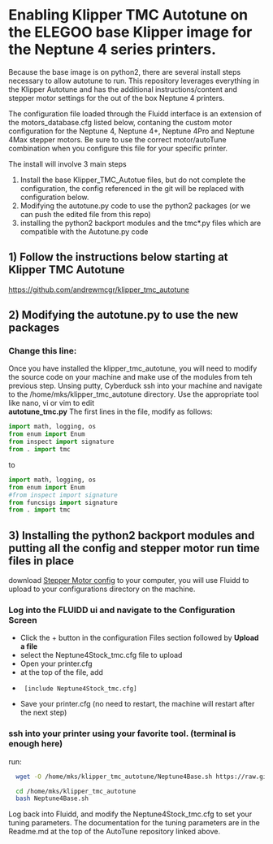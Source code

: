 # Enabling Klipper TMC Autotune on the ELEGOO base Klipper image for the Neptune 4 series printers.
Because the base image is on python2, there are several install steps necessary to allow autotune to run.   This repository leverages everything in the Klipper Autotune and has the additional instructions/content and stepper motor settings for the out of the box Neptune 4 printers.

The configuration file loaded through the Fluidd interface is an extension of the motors_database.cfg listed below, contaning the custom motor configuration for the Neptune 4, Neptune 4+, Neptune 4Pro and Neptune 4Max stepper motors. Be sure to use the correct motor/autoTune combination when you configure this file for your specific printer.

The install will involve 3 main steps
  1)  Install the base Klipper_TMC_Autotue files, but do not complete the configuration, the config referenced in the git will be replaced with configuration below.
  2)  Modifying the autotune.py code to use the python2 packages (or we can push the edited file from this repo)
  3)  installing the python2 backport modules and the tmc*.py files which are compatible with the Autotune.py code

## 1) Follow the instructions below starting at Klipper TMC Autotune
  https://github.com/andrewmcgr/klipper_tmc_autotune
    
## 2) Modifying the autotune.py to use the new packages
  ### Change this line:
Once you have installed the klipper_tmc_autotune, you will need to modify the source code on your machine and make use of the modules from teh previous step.   Unsing putty, Cyberduck ssh into your machine and navigate to the /home/mks/klipper_tmc_autotune directory.   Use the appropriate tool like nano, vi or vim to edit  
          **autotune_tmc.py**
The first lines in the file, modify as follows:
```python
import math, logging, os
from enum import Enum
from inspect import signature
from . import tmc
```
to
```python
import math, logging, os
from enum import Enum
#from inspect import signature
from funcsigs import signature
from . import tmc
```
## 3) Installing the python2 backport modules and putting all the config and stepper motor run time files in place
  download [Stepper Motor config](https://github.com/cwiegert/Klipper-Autotune-Neptune-Base/blob/main/Config%20files/Neptune4Stock_tmc.cfg) to your computer, you will use Fluidd to upload to your configurations directory on the machine.

 ### Log into the FLUIDD ui and navigate to the Configuration Screen
  -  Click the + button in the configuration Files section followed by **Upload a file**
  -  select the Neptune4Stock_tmc.cfg file to upload
  -  Open your printer.cfg
  -  at the top of the file, add
  -      [include Neptune4Stock_tmc.cfg]
  -  Save your printer.cfg (no need to restart, the machine will restart after the next step)
    

  ### ssh into your printer using your favorite tool.  (terminal is enough here)
  run: 
  ```bash
    wget -O /home/mks/klipper_tmc_autotune/Neptune4Base.sh https://raw.githubusercontent.com/cwiegert/Klipper-Autotune-Neptune-Base/main/shell%20scripts/Neptune4Base.sh

    cd /home/mks/klipper_tmc_autotune
    bash Neptune4Base.sh
  ```
     
Log back into Fluidd, and modify the Neptune4Stock_tmc.cfg to set your tuning parameters.   The documentation for the tuning parameters are in the Readme.md at the top of the AutoTune repository linked above.

